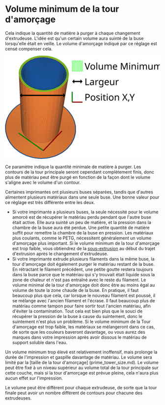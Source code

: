 Volume minimum de la tour d'amorçage
====
Cela indique la quantité de matière à purger à chaque changement d'extrudeuse. L'idée est qu'un certain volume aura suinté de la buse lorsqu'elle était en veille. Le volume d'amorçage indiqué par ce réglage est censé compenser cela.

![Le volume en cours d'extrusion est mis en évidence en vert](../images/prime_tower_fr.svg)

Ce paramètre indique la quantité minimale de matière à purger. Les contours de la tour principale seront cependant complètement finis, donc plus de matériau peut être purgé en fonction de la façon dont le volume s'aligne avec le volume d'un contour.

Certaines imprimantes ont plusieurs buses séparées, tandis que d'autres alimentent plusieurs matériaux dans une seule buse. Une bonne valeur pour ce réglage est très différente entre les deux.
* Si votre imprimante a plusieurs buses, la seule nécessité pour le volume amorcé est de récupérer le matériau perdu pendant que l'autre buse était active. Elle aura suinté un peu de matière, et la pression dans la chambre de la buse aura été perdue. Une petite quantité de matière suffit pour remettre la chambre de la buse en pression. Les matériaux plus coulants, comme le PETG, nécessitent généralement un volume d'amorçage plus important. Si le volume minimum de la tour d'amorçage est trop faible, vous obtiendrez de la [sous-extrusion](../troubleshooting/underextrusion.md) au début du trajet d'extrusion après le changement d'extrudeuse.
* Si votre imprimante extrude plusieurs filaments dans la même buse, la tour d'amorçage doit également purger le matériau restant de la buse. En rétractant le filament précédent, une petite goutte restera toujours dans la buse parce que le matériau qui s'y trouvait était liquide sous la zone de chaleur et n'est pas entraîné avec le reste du filament. Le volume minimal de la tour d'amorçage doit donc être au moins égal au volume de toute la zone chaude de la buse. En pratique, il faut beaucoup plus que cela, car lorsque le nouveau filament est poussé, il se mélange avec l'ancien filament et l'écrase. Il faut beaucoup plus de matériau comme tampon pour faire sortir tout l'ancien matériau, afin d'éviter la contamination. Tout cela est bien plus que le souci de récupérer la pression de la buse à cause du suintement, donc le suintement n'est plus un problème. Si le volume minimum de la Tour d'amorçage est trop faible, les matériaux se mélangeront dans ce cas, de sorte que les couleurs baveront davantage, ou vous aurez des marques dans votre impression après avoir dissous le matériau de support soluble dans l'eau.

Un volume minimum trop élevé est relativement inoffensif, mais prolonge la durée de l'impression et gaspille davantage de matériau. Le volume sera limité par la [taille de la tour d'amorçage] (prime_tower_size.md). Le volume peut être fixé à un niveau supérieur au volume total de la tour principale sur cette couche, mais si la tour d'amorçage est prévue pleine, cela n'aura plus aucun effet sur l'impression.

Le volume peut être différent pour chaque extrudeuse, de sorte que la tour finale peut avoir un nombre différent de contours pour chacune des extrudeuses.
